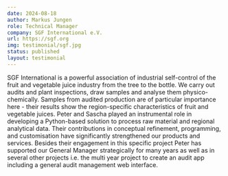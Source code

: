 ```yaml
---
date: 2024-08-18
author: Markus Jungen
role: Technical Manager
company: SGF International e.V.
url: https://sgf.org
img: testimonial/sgf.jpg
status: published
layout: testimonial
---
```


SGF International is a powerful association of industrial self-control of the fruit and vegetable juice industry from the tree to the bottle. We carry out audits and plant inspections, draw samples and analyse them physico-chemically. Samples from audited production are of particular importance here - their results show the region-specific characteristics of fruit and vegetable juices.
Peter and Sascha played an instrumental role in developing a Python-based solution to process raw material and regional analytical data. Their contributions in conceptual refinement, programming, and customisation have significantly strengthened our products and services.
Besides their engagement in this specific project Peter has supported our General Manager strategically for many years as well as in several other projects i.e. the multi year project to create an audit app  including a general audit management web interface.
